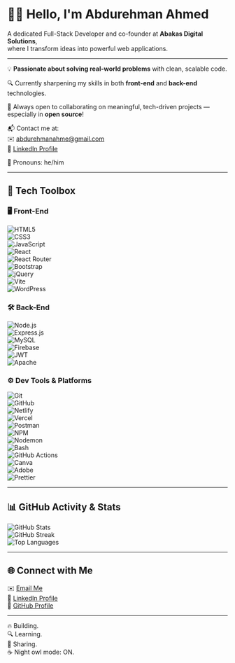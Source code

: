 # 👨‍💻 Hello, I'm Abdurehman Ahmed

A dedicated Full-Stack Developer and co-founder at **Abakas Digital Solutions**,  
where I transform ideas into powerful web applications.

---

💡 **Passionate about solving real-world problems** with clean, scalable code.

🔍 Currently sharpening my skills in both **front-end** and **back-end** technologies.

🤝 Always open to collaborating on meaningful, tech-driven projects — especially in **open source**!

📬 Contact me at:  
✉️ [abdurehmanahme@gmail.com](mailto:abdurehmanahme@gmail.com)  
🔗 [LinkedIn Profile](https://www.linkedin.com/in/abdurehman-ahmed-7b5062339/)

👤 Pronouns: he/him

---

## 💼 Tech Toolbox

### 🖥️ Front-End

![HTML5](https://img.shields.io/badge/HTML5-E34F26?style=flat&logo=html5&logoColor=white)  
![CSS3](https://img.shields.io/badge/CSS3-1572B6?style=flat&logo=css3&logoColor=white)  
![JavaScript](https://img.shields.io/badge/JavaScript-F7DF1E?style=flat&logo=javascript&logoColor=black)  
![React](https://img.shields.io/badge/React-20232A?style=flat&logo=react&logoColor=61DAFB)  
![React Router](https://img.shields.io/badge/React_Router-CA4245?style=flat&logo=react-router&logoColor=white)  
![Bootstrap](https://img.shields.io/badge/Bootstrap-563D7C?style=flat&logo=bootstrap&logoColor=white)  
![jQuery](https://img.shields.io/badge/jQuery-0769AD?style=flat&logo=jquery&logoColor=white)  
![Vite](https://img.shields.io/badge/Vite-646CFF?style=flat&logo=vite&logoColor=white)  
![WordPress](https://img.shields.io/badge/WordPress-21759B?style=flat&logo=wordpress&logoColor=white)

### 🛠️ Back-End

![Node.js](https://img.shields.io/badge/Node.js-339933?style=flat&logo=nodedotjs&logoColor=white)  
![Express.js](https://img.shields.io/badge/Express.js-000000?style=flat&logo=express&logoColor=white)  
![MySQL](https://img.shields.io/badge/MySQL-4479A1?style=flat&logo=mysql&logoColor=white)  
![Firebase](https://img.shields.io/badge/Firebase-FFCA28?style=flat&logo=firebase&logoColor=black)  
![JWT](https://img.shields.io/badge/JWT-000000?style=flat&logo=jsonwebtokens&logoColor=white)  
![Apache](https://img.shields.io/badge/Apache-D22128?style=flat&logo=apache&logoColor=white)

### ⚙️ Dev Tools & Platforms

![Git](https://img.shields.io/badge/Git-F05032?style=flat&logo=git&logoColor=white)  
![GitHub](https://img.shields.io/badge/GitHub-181717?style=flat&logo=github&logoColor=white)  
![Netlify](https://img.shields.io/badge/Netlify-00C7B7?style=flat&logo=netlify&logoColor=white)  
![Vercel](https://img.shields.io/badge/Vercel-000000?style=flat&logo=vercel&logoColor=white)  
![Postman](https://img.shields.io/badge/Postman-FF6C37?style=flat&logo=postman&logoColor=white)  
![NPM](https://img.shields.io/badge/NPM-CB3837?style=flat&logo=npm&logoColor=white)  
![Nodemon](https://img.shields.io/badge/Nodemon-76D04B?style=flat&logo=nodemon&logoColor=white)  
![Bash](https://img.shields.io/badge/Bash-4EAA25?style=flat&logo=gnubash&logoColor=white)  
![GitHub Actions](https://img.shields.io/badge/GitHub_Actions-2088FF?style=flat&logo=githubactions&logoColor=white)  
![Canva](https://img.shields.io/badge/Canva-00C4CC?style=flat&logo=canva&logoColor=white)  
![Adobe](https://img.shields.io/badge/Adobe-FF0000?style=flat&logo=adobe&logoColor=white)  
![Prettier](https://img.shields.io/badge/Prettier-F7B93E?style=flat&logo=prettier&logoColor=black)

---

## 📊 GitHub Activity & Stats

![GitHub Stats](https://github-readme-stats.vercel.app/api?username=abdurehmanahmed&show_icons=true&theme=tokyonight)  
![GitHub Streak](https://streak-stats.demolab.com/?user=abdurehmanahmed&theme=tokyonight)  
![Top Languages](https://github-readme-stats.vercel.app/api/top-langs/?username=abdurehmanahmed&layout=compact&theme=tokyonight)

---

## 🌐 Connect with Me

✉️ [Email Me](mailto:abdurehmanahme@gmail.com)  
🔗 [LinkedIn Profile](https://www.linkedin.com/in/abdurehman-ahmed-7b5062339/)  
🐙 [GitHub Profile](https://github.com/abdurehmanahmed)

---

🔥 Building.  
🔍 Learning.  
🤝 Sharing.  
☕ Night owl mode: ON.
